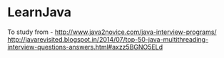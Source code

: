 # LearnJava

To study from - 
http://www.java2novice.com/java-interview-programs/ 
http://javarevisited.blogspot.in/2014/07/top-50-java-multithreading-interview-questions-answers.html#axzz5BGNO5ELd

